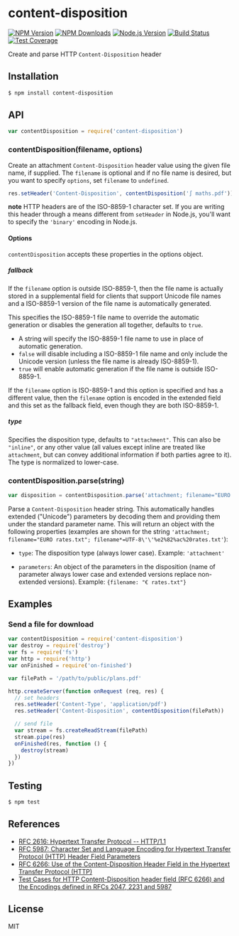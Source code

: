 # content-disposition

[![NPM Version][npm-image]][npm-url]
[![NPM Downloads][downloads-image]][downloads-url]
[![Node.js Version][node-version-image]][node-version-url]
[![Build Status][travis-image]][travis-url]
[![Test Coverage][coveralls-image]][coveralls-url]

Create and parse HTTP `Content-Disposition` header

## Installation

```sh
$ npm install content-disposition
```

## API

<!-- eslint-disable no-unused-vars -->

```js
var contentDisposition = require('content-disposition')
```

### contentDisposition(filename, options)

Create an attachment `Content-Disposition` header value using the given file name,
if supplied. The `filename` is optional and if no file name is desired, but you
want to specify `options`, set `filename` to `undefined`.

<!-- eslint-disable no-undef -->

```js
res.setHeader('Content-Disposition', contentDisposition('∫ maths.pdf'))
```

**note** HTTP headers are of the ISO-8859-1 character set. If you are writing this
header through a means different from `setHeader` in Node.js, you'll want to specify
the `'binary'` encoding in Node.js.

#### Options

`contentDisposition` accepts these properties in the options object.

##### fallback

If the `filename` option is outside ISO-8859-1, then the file name is actually
stored in a supplemental field for clients that support Unicode file names and
a ISO-8859-1 version of the file name is automatically generated.

This specifies the ISO-8859-1 file name to override the automatic generation or
disables the generation all together, defaults to `true`.

  - A string will specify the ISO-8859-1 file name to use in place of automatic
    generation.
  - `false` will disable including a ISO-8859-1 file name and only include the
    Unicode version (unless the file name is already ISO-8859-1).
  - `true` will enable automatic generation if the file name is outside ISO-8859-1.

If the `filename` option is ISO-8859-1 and this option is specified and has a
different value, then the `filename` option is encoded in the extended field
and this set as the fallback field, even though they are both ISO-8859-1.

##### type

Specifies the disposition type, defaults to `"attachment"`. This can also be
`"inline"`, or any other value (all values except inline are treated like
`attachment`, but can convey additional information if both parties agree to
it). The type is normalized to lower-case.

### contentDisposition.parse(string)

<!-- eslint-disable no-undef, no-unused-vars -->

```js
var disposition = contentDisposition.parse('attachment; filename="EURO rates.txt"; filename*=UTF-8\'\'%e2%82%ac%20rates.txt')
```

Parse a `Content-Disposition` header string. This automatically handles extended
("Unicode") parameters by decoding them and providing them under the standard
parameter name. This will return an object with the following properties (examples
are shown for the string `'attachment; filename="EURO rates.txt"; filename*=UTF-8\'\'%e2%82%ac%20rates.txt'`):

 - `type`: The disposition type (always lower case). Example: `'attachment'`

 - `parameters`: An object of the parameters in the disposition (name of parameter
   always lower case and extended versions replace non-extended versions). Example:
   `{filename: "€ rates.txt"}`

## Examples

### Send a file for download

```js
var contentDisposition = require('content-disposition')
var destroy = require('destroy')
var fs = require('fs')
var http = require('http')
var onFinished = require('on-finished')

var filePath = '/path/to/public/plans.pdf'

http.createServer(function onRequest (req, res) {
  // set headers
  res.setHeader('Content-Type', 'application/pdf')
  res.setHeader('Content-Disposition', contentDisposition(filePath))

  // send file
  var stream = fs.createReadStream(filePath)
  stream.pipe(res)
  onFinished(res, function () {
    destroy(stream)
  })
})
```

## Testing

```sh
$ npm test
```

## References

- [RFC 2616: Hypertext Transfer Protocol -- HTTP/1.1][rfc-2616]
- [RFC 5987: Character Set and Language Encoding for Hypertext Transfer Protocol (HTTP) Header Field Parameters][rfc-5987]
- [RFC 6266: Use of the Content-Disposition Header Field in the Hypertext Transfer Protocol (HTTP)][rfc-6266]
- [Test Cases for HTTP Content-Disposition header field (RFC 6266) and the Encodings defined in RFCs 2047, 2231 and 5987][tc-2231]

[rfc-2616]: https://tools.ietf.org/html/rfc2616
[rfc-5987]: https://tools.ietf.org/html/rfc5987
[rfc-6266]: https://tools.ietf.org/html/rfc6266
[tc-2231]: http://greenbytes.de/tech/tc2231/

## License

MIT

[npm-image]: https://img.shields.io/npm/v/content-disposition.svg
[npm-url]: https://npmjs.org/package/content-disposition
[node-version-image]: https://img.shields.io/node/v/content-disposition.svg
[node-version-url]: https://nodejs.org/en/download
[travis-image]: https://img.shields.io/travis/jshttp/content-disposition.svg
[travis-url]: https://travis-ci.org/jshttp/content-disposition
[coveralls-image]: https://img.shields.io/coveralls/jshttp/content-disposition.svg
[coveralls-url]: https://coveralls.io/r/jshttp/content-disposition?branch=master
[downloads-image]: https://img.shields.io/npm/dm/content-disposition.svg
[downloads-url]: https://npmjs.org/package/content-disposition
